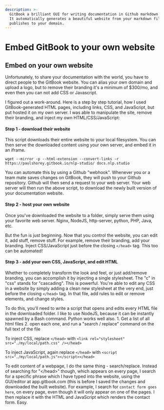 ```yaml
---
description: >-
  GitBook a brilliant GUI for writing documentation in Github markdown format.
  It automatically generates a beautiful website from your markdown files, and
  publishes to your domain.
---
```


# Embed GitBook to your own website

## Embed on your own website

Unfortunately, to share your documentation with the world, you have to direct people to the GitBook website. You can alias your own domain and upload a logo, but to remove their branding it's a minimum of $300/mo, and even then you can not add CSS or Javascript.

I figured out a work-around. Here is a step by step tutorial, how I used GitBook-generated HTML pages, including links, CSS, and JavaScript, but put hosted it on my own server. I was able to manipulate the site, remove their branding, and inject my own HTML/CSS/JavaScript:

#### Step 1 - download their website

This script downloads their entire website to your local filesystem. You can then serve the downloaded content using your own server, and embed it in an iframe.

`wget --mirror -p --html-extension --convert-links -r https://paulshorey.gitbook.io/nlp-studio/ docs.nlp.studio`

You can automate this by using a Github "webhook". Whenever you or a team mate saves changes on GitBook, they will push to your Github repository. Github will then send a request to your web server. Your web server will then run the above script, to download the newly built version of your documentation website. 

#### Step 2 - host your own website

Once you've downloaded the website to a folder, simply serve them using your favorite web server. Nginx, NodeJS, http-server, python, PHP, Java, etc. 

But the fun is just beginning. Now that you control the website, you can edit it, add stuff, remove stuff. For example, remove their branding, add your branding. Inject CSS/JavaScript just before the closing `</head>` tag. This too can be automated!

#### Step 3 - add your own CSS, JavaScript, and edit HTML

Whether to completely transform the look and feel, or just add/remove branding, you can accomplish it by injecting a single stylesheet. The "c" in "css" stands for "cascading". This is powerful. You're able to edit any CSS in a website by simply adding a clean new stylesheet at the very end, just before the closing `</head>` tag. In that file, add rules to edit or remove elements, and change styles.

To do this, you'll need to write a script that opens and edits every HTML file in the downloaded folder. I like to use NodeJS, because it can be instantly spawned by a Bash command. Python works well also. 1. Get a list of all html files 2. open each one, and run a "search / replace" command on the full text of the file

To inject CSS, replace `</head>` with `<link rel="stylesheet" src="./my/local/path.css" /></head>`

To inject JavaScript, again replace `</head>` with `<script src="./my/local/path.js"></script></head>` 

To edit content of a webpage, I do the same thing - search/replace. Instead of searching for "&lt;/head&gt;" though, which appears on every page, I search for a specific phrase which I have typed into the website, using the GUI/editor at app.gitbook.com \(this is before I saved the changes and downloaded the built website\). For example, I search for `contact form goes here`, on every page, even though it will only appear on one of the pages. I then replace it with the HTML and JavaScript which renders the contact form. Easy.

